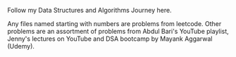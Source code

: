 Follow my Data Structures and Algorithms Journey here.

Any files named starting with numbers are problems from leetcode. 
Other problems are an assortment of problems from Abdul Bari's YouTube playlist, Jenny's lectures on YouTube and DSA bootcamp by Mayank Aggarwal (Udemy). 
